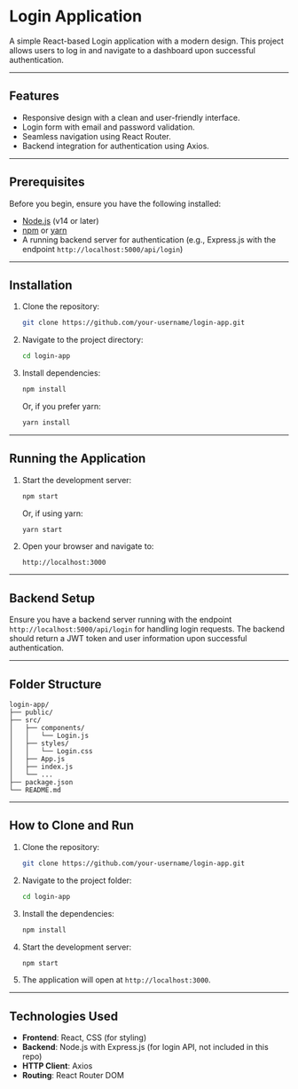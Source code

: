 # Login Application

A simple React-based Login application with a modern design. This project allows users to log in and navigate to a dashboard upon successful authentication.

---

## Features

- Responsive design with a clean and user-friendly interface.
- Login form with email and password validation.
- Seamless navigation using React Router.
- Backend integration for authentication using Axios.

---

## Prerequisites

Before you begin, ensure you have the following installed:

- [Node.js](https://nodejs.org/) (v14 or later)
- [npm](https://www.npmjs.com/) or [yarn](https://yarnpkg.com/)
- A running backend server for authentication (e.g., Express.js with the endpoint `http://localhost:5000/api/login`)

---

## Installation

1. Clone the repository:

   ```bash
   git clone https://github.com/your-username/login-app.git
   ```

2. Navigate to the project directory:

   ```bash
   cd login-app
   ```

3. Install dependencies:

   ```bash
   npm install
   ```

   Or, if you prefer yarn:

   ```bash
   yarn install
   ```

---

## Running the Application

1. Start the development server:

   ```bash
   npm start
   ```

   Or, if using yarn:

   ```bash
   yarn start
   ```

2. Open your browser and navigate to:

   ```
   http://localhost:3000
   ```

---

## Backend Setup

Ensure you have a backend server running with the endpoint `http://localhost:5000/api/login` for handling login requests. The backend should return a JWT token and user information upon successful authentication.

---

## Folder Structure

```
login-app/
├── public/
├── src/
│   ├── components/
│   │   └── Login.js
│   ├── styles/
│   │   └── Login.css
│   ├── App.js
│   ├── index.js
│   └── ...
├── package.json
└── README.md
```

---

## How to Clone and Run

1. Clone the repository:

   ```bash
   git clone https://github.com/your-username/login-app.git
   ```

2. Navigate to the project folder:

   ```bash
   cd login-app
   ```

3. Install the dependencies:

   ```bash
   npm install
   ```

4. Start the development server:

   ```bash
   npm start
   ```

5. The application will open at `http://localhost:3000`.

---

## Technologies Used

- **Frontend**: React, CSS (for styling)
- **Backend**: Node.js with Express.js (for login API, not included in this repo)
- **HTTP Client**: Axios
- **Routing**: React Router DOM
